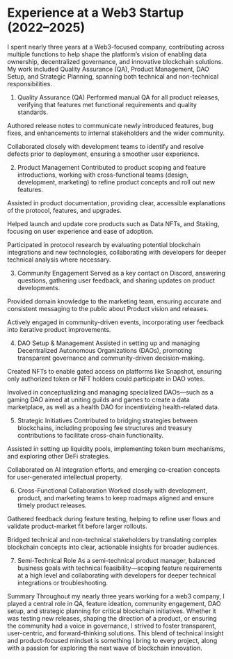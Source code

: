 # Experience at a Web3 Startup (2022–2025)

I spent nearly three years at a Web3-focused company, contributing across multiple functions to help shape the platform’s vision of enabling data ownership, decentralized governance, and innovative blockchain solutions. My work included Quality Assurance (QA), Product Management, DAO Setup, and Strategic Planning, spanning both technical and non-technical responsibilities.

1. Quality Assurance (QA)
Performed manual QA for all product releases, verifying that features met functional requirements and quality standards.

Authored release notes to communicate newly introduced features, bug fixes, and enhancements to internal stakeholders and the wider community.

Collaborated closely with development teams to identify and resolve defects prior to deployment, ensuring a smoother user experience.

2. Product Management
Contributed to product scoping and feature introductions, working with cross-functional teams (design, development, marketing) to refine product concepts and roll out new features.

Assisted in product documentation, providing clear, accessible explanations of the protocol, features, and upgrades.

Helped launch and update core products such as Data NFTs, and Staking, focusing on user experience and ease of adoption.

Participated in protocol research by evaluating potential blockchain integrations and new technologies, collaborating with developers for deeper technical analysis where necessary.

3. Community Engagement
Served as a key contact on Discord, answering questions, gathering user feedback, and sharing updates on product developments.

Provided domain knowledge to the marketing team, ensuring accurate and consistent messaging to the public about Product vision and releases.

Actively engaged in community-driven events, incorporating user feedback into iterative product improvements.

4. DAO Setup & Management
Assisted in setting up and managing Decentralized Autonomous Organizations (DAOs), promoting transparent governance and community-driven decision-making.

Created NFTs to enable gated access on platforms like Snapshot, ensuring only authorized token or NFT holders could participate in DAO votes.

Involved in conceptualizing and managing specialized DAOs—such as a gaming DAO aimed at uniting guilds and games to create a data marketplace, as well as a health DAO for incentivizing health-related data.

5. Strategic Initiatives
Contributed to bridging strategies between blockchains, including proposing fee structures and treasury contributions to facilitate cross-chain functionality.

Assisted in setting up liquidity pools, implementing token burn mechanisms, and exploring other DeFi strategies.

Collaborated on AI integration efforts, and emerging co-creation concepts for user-generated intellectual property.

6. Cross-Functional Collaboration
Worked closely with development, product, and marketing teams to keep roadmaps aligned and ensure timely product releases.

Gathered feedback during feature testing, helping to refine user flows and validate product-market fit before larger rollouts.

Bridged technical and non-technical stakeholders by translating complex blockchain concepts into clear, actionable insights for broader audiences.

7. Semi-Technical Role
As a semi-technical product manager, balanced business goals with technical feasibility—scoping feature requirements at a high level and collaborating with developers for deeper technical integrations or troubleshooting.

Summary
Throughout my nearly three years working for a web3 company, I played a central role in QA, feature ideation, community engagement, DAO setup, and strategic planning for critical blockchain initiatives. Whether it was testing new releases, shaping the direction of a product, or ensuring the community had a voice in governance, I strived to foster transparent, user-centric, and forward-thinking solutions. This blend of technical insight and product-focused mindset is something I bring to every project, along with a passion for exploring the next wave of blockchain innovation.
